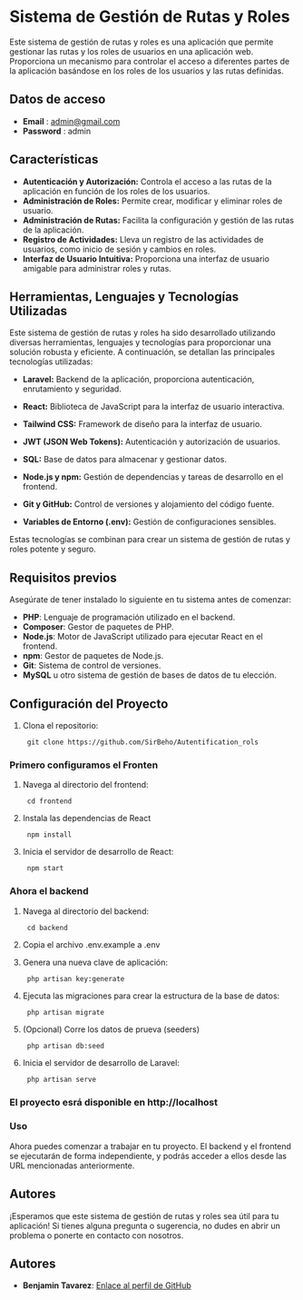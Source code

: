 # Sistema de Gestión de Rutas y Roles

Este sistema de gestión de rutas y roles es una aplicación que permite gestionar las rutas y los roles de usuarios en una aplicación web. Proporciona un mecanismo para controlar el acceso a diferentes partes de la aplicación basándose en los roles de los usuarios y las rutas definidas.


## Datos de acceso


- **Email** : admin@gmail.com
- **Password** :  admin


## Características

- **Autenticación y Autorización:** Controla el acceso a las rutas de la aplicación en función de los roles de los usuarios.
- **Administración de Roles:** Permite crear, modificar y eliminar roles de usuario.
- **Administración de Rutas:** Facilita la configuración y gestión de las rutas de la aplicación.
- **Registro de Actividades:** Lleva un registro de las actividades de usuarios, como inicio de sesión y cambios en roles.
- **Interfaz de Usuario Intuitiva:** Proporciona una interfaz de usuario amigable para administrar roles y rutas.


## Herramientas, Lenguajes y Tecnologías Utilizadas

Este sistema de gestión de rutas y roles ha sido desarrollado utilizando diversas herramientas, lenguajes y tecnologías para proporcionar una solución robusta y eficiente. A continuación, se detallan las principales tecnologías utilizadas:


- **Laravel:** Backend de la aplicación, proporciona autenticación, enrutamiento y seguridad.

- **React:** Biblioteca de JavaScript para la interfaz de usuario interactiva.

- **Tailwind CSS:** Framework de diseño para la interfaz de usuario.

- **JWT (JSON Web Tokens):** Autenticación y autorización de usuarios.

- **SQL:** Base de datos para almacenar y gestionar datos.

- **Node.js y npm:** Gestión de dependencias y tareas de desarrollo en el frontend.

- **Git y GitHub:** Control de versiones y alojamiento del código fuente.

- **Variables de Entorno (.env):** Gestión de configuraciones sensibles.

Estas tecnologías se combinan para crear un sistema de gestión de rutas y roles potente y seguro.

## Requisitos previos

Asegúrate de tener instalado lo siguiente en tu sistema antes de comenzar:

- **PHP**: Lenguaje de programación utilizado en el backend.
- **Composer**: Gestor de paquetes de PHP.
- **Node.js**: Motor de JavaScript utilizado para ejecutar React en el frontend.
- **npm**: Gestor de paquetes de Node.js.
- **Git**: Sistema de control de versiones.
- **MySQL** u otro sistema de gestión de bases de datos de tu elección.

## Configuración del Proyecto

1. Clona el repositorio:
 
        git clone https://github.com/SirBeho/Autentification_rols

### Primero configuramos el Fronten ###

1. Navega al directorio del frontend:

        cd frontend

3. Instala las dependencias de React

        npm install

4. Inicia el servidor de desarrollo de React:

        npm start

### Ahora el backend ###

1. Navega al directorio del backend:

        cd backend

2. Copia el archivo .env.example a .env

3. Genera una nueva clave de aplicación:

        php artisan key:generate
3. Ejecuta las migraciones para crear la estructura de la base de datos:

        php artisan migrate

4. (Opcional) Corre los datos de prueva (seeders)

        php artisan db:seed

5. Inicia el servidor de desarrollo de Laravel:

        php artisan serve

### El proyecto esrá disponible en http://localhost ###

### Uso ###
Ahora puedes comenzar a trabajar en tu proyecto. El backend y el frontend se ejecutarán de forma independiente, y podrás acceder a ellos desde las URL mencionadas anteriormente.
## Autores

¡Esperamos que este sistema de gestión de rutas y roles sea útil para tu aplicación! Si tienes alguna pregunta o sugerencia, no dudes en abrir un problema o ponerte en contacto con nosotros.

## Autores

- **Benjamin Tavarez**: [Enlace al perfil de GitHub](https://github.com/SirBeho)